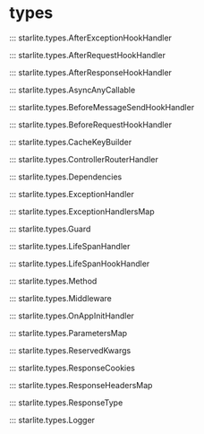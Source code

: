 # types

::: starlite.types.AfterExceptionHookHandler

::: starlite.types.AfterRequestHookHandler

::: starlite.types.AfterResponseHookHandler

::: starlite.types.AsyncAnyCallable

::: starlite.types.BeforeMessageSendHookHandler

::: starlite.types.BeforeRequestHookHandler

::: starlite.types.CacheKeyBuilder

::: starlite.types.ControllerRouterHandler

::: starlite.types.Dependencies

::: starlite.types.ExceptionHandler

::: starlite.types.ExceptionHandlersMap

::: starlite.types.Guard

::: starlite.types.LifeSpanHandler

::: starlite.types.LifeSpanHookHandler

::: starlite.types.Method

::: starlite.types.Middleware

::: starlite.types.OnAppInitHandler

::: starlite.types.ParametersMap

::: starlite.types.ReservedKwargs

::: starlite.types.ResponseCookies

::: starlite.types.ResponseHeadersMap

::: starlite.types.ResponseType

::: starlite.types.Logger
